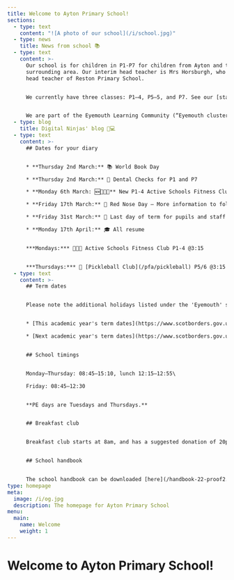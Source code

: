 ```yaml
---
title: Welcome to Ayton Primary School!
sections:
  - type: text
    content: "![A photo of our school](/i/school.jpg)"
  - type: news
    title: News from school 📚
  - type: text
    content: >-
      Our school is for children in P1-P7 for children from Ayton and the
      surrounding area. Our interim head teacher is Mrs Horsburgh, who is the
      head teacher of Reston Primary School.


      We currently have three classes: P1–4, P5–5, and P7. See our [staff page](/staff) for more information.


      We are part of the Eyemouth Learning Community (“Eyemouth cluster”) – children from Ayton, Coldingham, Cockburnspath, Eyemouth and Reston primary schools move up to together Eyemouth High School.
  - type: blog
    title: Digital Ninjas' blog 🥷💻
  - type: text
    content: >-
      ## Dates for your diary


      * **Thursday 2nd March:** 📚 World Book Day

      * **Thursday 2nd March:** 🦷 Dental Checks for P1 and P7

      * **Monday 6th March: 🆕🏐🏀🏈** New P1-4 Active Schools Fitness Club ([sign up here](https://form.jotform.com/221362733415349))

      * **Friday 17th March:** 🔴 Red Nose Day – More information to follow

      * **Friday 31st March:** 🐣 Last day of term for pupils and staff

      * **Monday 17th April:** 🎓 All resume


      ***Mondays:*** 🏐🏀🏈 Active Schools Fitness Club P1-4 @3:15


      ***Thursdays:*** 🏓 [Pickleball Club](/pfa/pickleball) P5/6 @3:15
  - type: text
    content: >-
      ## Term dates


      Please note the additional holidays listed under the 'Eyemouth' section of 'Casual Holidays'.


      * [This academic year's term dates](https://www.scotborders.gov.uk/info/20009/schools_and_learning/621/term_holiday_and_closure_dates/2)

      * [Next academic year's term dates](https://www.scotborders.gov.uk/info/20009/schools_and_learning/621/term_holiday_and_closure_dates/3)


      ## School timings


      Monday–Thursday: 08:45–15:10, lunch 12:15–12:55\

      Friday: 08:45–12:30


      **PE days are Tuesdays and Thursdays.**


      ## Breakfast club


      Breakfast club starts at 8am, and has a suggested donation of 20p. Please make sure you receive messages from the school via email or Xpressions for any updates to the schedule.


      ## School handbook


      The school handbook can be downloaded [here](/handbook-22-proof2.pdf).
type: homepage
meta:
  image: /i/og.jpg
  description: The homepage for Ayton Primary School
menu:
  main:
    name: Welcome
    weight: 1
---
```

# Welcome to Ayton Primary School!
